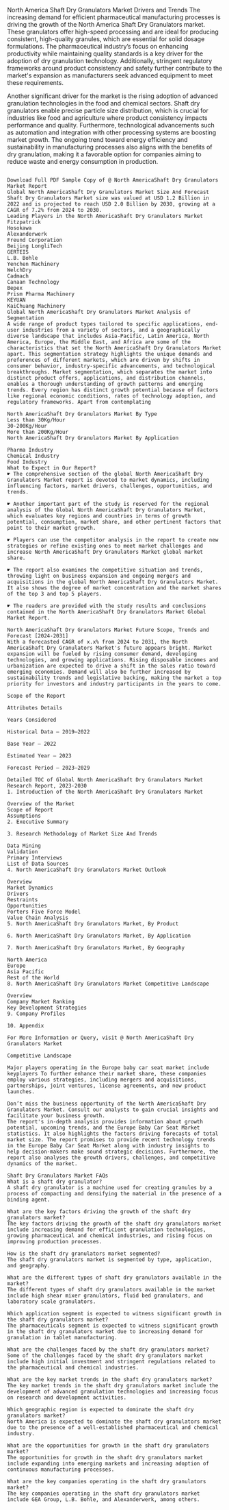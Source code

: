 North America Shaft Dry Granulators Market Drivers and Trends
The increasing demand for efficient pharmaceutical manufacturing processes is driving the growth of the North America Shaft Dry Granulators market. These granulators offer high-speed processing and are ideal for producing consistent, high-quality granules, which are essential for solid dosage formulations. The pharmaceutical industry’s focus on enhancing productivity while maintaining quality standards is a key driver for the adoption of dry granulation technology. Additionally, stringent regulatory frameworks around product consistency and safety further contribute to the market's expansion as manufacturers seek advanced equipment to meet these requirements.

Another significant driver for the market is the rising adoption of advanced granulation technologies in the food and chemical sectors. Shaft dry granulators enable precise particle size distribution, which is crucial for industries like food and agriculture where product consistency impacts performance and quality. Furthermore, technological advancements such as automation and integration with other processing systems are boosting market growth. The ongoing trend toward energy efficiency and sustainability in manufacturing processes also aligns with the benefits of dry granulation, making it a favorable option for companies aiming to reduce waste and energy consumption in production.

```

Download Full PDF Sample Copy of @ North AmericaShaft Dry Granulators Market Report  
Global North AmericaShaft Dry Granulators Market Size And Forecast
Shaft Dry Granulators Market size was valued at USD 1.2 Billion in 2022 and is projected to reach USD 2.0 Billion by 2030, growing at a CAGR of 7.2% from 2024 to 2030.
Leading Players in the North AmericaShaft Dry Granulators Market
Fitzpatrick
Hosokawa
Alexanderwerk
Freund Corporation
Beijing LongliTech
GERTEIS
L.B. Bohle
Yenchen Machinery
WelchDry
Cadmach
Canaan Technology
Bepex
Prism Pharma Machinery
KEYUAN
KaiChuang Machinery
Global North AmericaShaft Dry Granulators Market Analysis of Segmentation
A wide range of product types tailored to specific applications, end-user industries from a variety of sectors, and a geographically diverse landscape that includes Asia-Pacific, Latin America, North America, Europe, the Middle East, and Africa are some of the characteristics that set the North AmericaShaft Dry Granulators Market apart. This segmentation strategy highlights the unique demands and preferences of different markets, which are driven by shifts in consumer behavior, industry-specific advancements, and technological breakthroughs. Market segmentation, which separates the market into distinct product offers, applications, and distribution channels, enables a thorough understanding of growth patterns and emerging trends. Every region has distinct growth potential because of factors like regional economic conditions, rates of technology adoption, and regulatory frameworks. Apart from contemplating

North AmericaShaft Dry Granulators Market By Type
Less than 30Kg/Hour
30-200Kg/Hour
More than 200Kg/Hour
North AmericaShaft Dry Granulators Market By Application

Pharma Industry
Chemical Industry
Food Industry
What to Expect in Our Report?
☛ The comprehensive section of the global North AmericaShaft Dry Granulators Market report is devoted to market dynamics, including influencing factors, market drivers, challenges, opportunities, and trends.

☛ Another important part of the study is reserved for the regional analysis of the Global North AmericaShaft Dry Granulators Market, which evaluates key regions and countries in terms of growth potential, consumption, market share, and other pertinent factors that point to their market growth.

☛ Players can use the competitor analysis in the report to create new strategies or refine existing ones to meet market challenges and increase North AmericaShaft Dry Granulators Market global market share.

☛ The report also examines the competitive situation and trends, throwing light on business expansion and ongoing mergers and acquisitions in the global North AmericaShaft Dry Granulators Market. It also shows the degree of market concentration and the market shares of the top 3 and top 5 players.

☛ The readers are provided with the study results and conclusions contained in the North AmericaShaft Dry Granulators Market Global Market Report.

North AmericaShaft Dry Granulators Market Future Scope, Trends and Forecast [2024-2031]
With a forecasted CAGR of x.x% from 2024 to 2031, the North AmericaShaft Dry Granulators Market's future appears bright. Market expansion will be fueled by rising consumer demand, developing technologies, and growing applications. Rising disposable incomes and urbanization are expected to drive a shift in the sales ratio toward emerging economies. Demand will also be further increased by sustainability trends and legislative backing, making the market a top priority for investors and industry participants in the years to come.

Scope of the Report

Attributes Details

Years Considered

Historical Data – 2019–2022

Base Year – 2022

Estimated Year – 2023

Forecast Period – 2023–2029

Detailed TOC of Global North AmericaShaft Dry Granulators Market Research Report, 2023-2030
1. Introduction of the North AmericaShaft Dry Granulators Market

Overview of the Market
Scope of Report
Assumptions
2. Executive Summary

3. Research Methodology of Market Size And Trends

Data Mining
Validation
Primary Interviews
List of Data Sources
4. North AmericaShaft Dry Granulators Market Outlook

Overview
Market Dynamics
Drivers
Restraints
Opportunities
Porters Five Force Model
Value Chain Analysis
5. North AmericaShaft Dry Granulators Market, By Product

6. North AmericaShaft Dry Granulators Market, By Application

7. North AmericaShaft Dry Granulators Market, By Geography

North America
Europe
Asia Pacific
Rest of the World
8. North AmericaShaft Dry Granulators Market Competitive Landscape

Overview
Company Market Ranking
Key Development Strategies
9. Company Profiles

10. Appendix

For More Information or Query, visit @ North AmericaShaft Dry Granulators Market

Competitive Landscape

Major players operating in the Europe baby car seat market include keyplayers To further enhance their market share, these companies employ various strategies, including mergers and acquisitions, partnerships, joint ventures, license agreements, and new product launches.

Don’t miss the business opportunity of the North AmericaShaft Dry Granulators Market. Consult our analysts to gain crucial insights and facilitate your business growth.
The report's in-depth analysis provides information about growth potential, upcoming trends, and the Europe Baby Car Seat Market statistics. It also highlights the factors driving forecasts of total market size. The report promises to provide recent technology trends in the Europe Baby Car Seat Market along with industry insights to help decision-makers make sound strategic decisions. Furthermore, the report also analyses the growth drivers, challenges, and competitive dynamics of the market.

Shaft Dry Granulators Market FAQs
What is a shaft dry granulator?
A shaft dry granulator is a machine used for creating granules by a process of compacting and densifying the material in the presence of a binding agent.

What are the key factors driving the growth of the shaft dry granulators market?
The key factors driving the growth of the shaft dry granulators market include increasing demand for efficient granulation technologies, growing pharmaceutical and chemical industries, and rising focus on improving production processes.

How is the shaft dry granulators market segmented?
The shaft dry granulators market is segmented by type, application, and geography.

What are the different types of shaft dry granulators available in the market?
The different types of shaft dry granulators available in the market include high shear mixer granulators, fluid bed granulators, and laboratory scale granulators.

Which application segment is expected to witness significant growth in the shaft dry granulators market?
The pharmaceuticals segment is expected to witness significant growth in the shaft dry granulators market due to increasing demand for granulation in tablet manufacturing.

What are the challenges faced by the shaft dry granulators market?
Some of the challenges faced by the shaft dry granulators market include high initial investment and stringent regulations related to the pharmaceutical and chemical industries.

What are the key market trends in the shaft dry granulators market?
The key market trends in the shaft dry granulators market include the development of advanced granulation technologies and increasing focus on research and development activities.

Which geographic region is expected to dominate the shaft dry granulators market?
North America is expected to dominate the shaft dry granulators market due to the presence of a well-established pharmaceutical and chemical industry.

What are the opportunities for growth in the shaft dry granulators market?
The opportunities for growth in the shaft dry granulators market include expanding into emerging markets and increasing adoption of continuous manufacturing processes.

What are the key companies operating in the shaft dry granulators market?
The key companies operating in the shaft dry granulators market include GEA Group, L.B. Bohle, and Alexanderwerk, among others.
